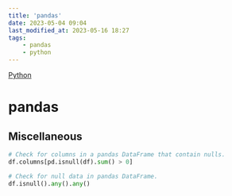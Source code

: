 ```yaml
---
title: 'pandas'
date: 2023-05-04 09:04
last_modified_at: 2023-05-16 18:27
tags:
    - pandas
    - python
---
```


[Python](Python.md)

# pandas

## Miscellaneous

```python
# Check for columns in a pandas DataFrame that contain nulls.
df.columns[pd.isnull(df).sum() > 0]

# Check for null data in pandas DataFrame.
df.isnull().any().any()
```

